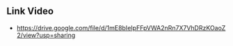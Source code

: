 ## Link Video
-  https://drive.google.com/file/d/1mE8bIeIpFFpVWA2nRn7X7VhDRzKOaoZ2/view?usp=sharing
